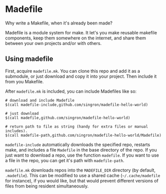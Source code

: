 Madefile
========

Why write a Makefile, when it's already been made?

Madefile is a module system for make. It let's you make reusable makefile
components, keep them somewhere on the internet, and share them between your
own projects and/or with others.

Using madefile
--------------

First, acquire `madefile.mk`. You can clone this repo and add it as a
submodule, or just download and copy it into your project. Then include it from
you Makefile.

After `madefile.mk` is included, you can include Madefiles like so:

```make
# download and include Madefile
$(call madefile-include,github.com/singron/madefile-hello-world)

# just download
$(call madefile,github.com/singron/madefile-hello-world)

# return path to file as string (handy for extra files or manual includes).
$(call madefile-path,github.com/singron/madefile-hello-world/Madefile)
```

`madefile-include` automatically downloads the specified repo, restarts make,
and includes a file `Madefile` in the base directory of the repo. If you just
want to download a repo, use the function `madefile`. If you want to use a file
in the repo, you can get it's path with `madefile-path`.

`madefile.mk` downloads repos into the `MADEFILE_DIR` directory (by default,
`.madefile`). This can be modified to use a shared cache (`~/.cache/madefile`
for instance), if you would like, but that would prevent different versions of 
files from being resident simultaneously.
